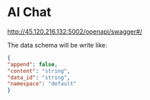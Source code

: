 # AI Chat



http://45.120.216.132:5002/openapi/swagger#/

The data schema will be write like:
```json
{
"append": false,
"content": "string",
"data_id": "string",
"namespace": "default"
}
```